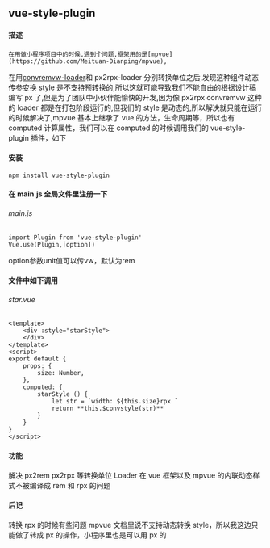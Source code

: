## vue-style-plugin

#### 描述
   	在用做小程序项目中的时候,遇到个问题,框架用的是[mpvue](https://github.com/Meituan-Dianping/mpvue),
在用[convremvw-loader](https://github.com/huatao1990/convremvw-loader)和 px2rpx-loader 分别转换单位之后,发现这种组件动态传参变换 style 是不支持预转换的,所以这就可能导致我们不能自由的根据设计稿编写 px 了,但是为了团队中小伙伴能愉快的开发,因为像 px2rpx convremvw 这种的 loader 都是在打包阶段运行的,但我们的 style 是动态的,所以解决就只能在运行的时候解决了,mpvue 基本上继承了 vue 的方法，生命周期等，所以也有 computed 计算属性，我们可以在 computed 的时候调用我们的 vue-style-plugin 插件，如下

#### 安装

```
npm install vue-style-plugin
```

#### 在 main.js 全局文件里注册一下

###### _main.js_

```
import Plugin from 'vue-style-plugin'
Vue.use(Plugin,[option])
```
option参数unit值可以传vw，默认为rem
#### 文件中如下调用

###### _star.vue_

```
<template>
	<div :style="starStyle">
    </div>
</template>
<script>
export default {
    props: {
        size: Number,
    },
    computed: {
        starStyle () {
            let str = `width: ${this.size}rpx `
            return **this.$convstyle(str)**
        }
    }
}
</script>
```

#### 功能

解决 px2rem px2rpx 等转换单位 Loader 在 vue 框架以及 mpvue 的内联动态样式不被编译成 rem 和 rpx 的问题

#### 后记

转换 rpx 的时候有些问题 mpvue 文档里说不支持动态转换 style，所以我这边只能做了转成 px 的操作，小程序里也是可以用 px 的
